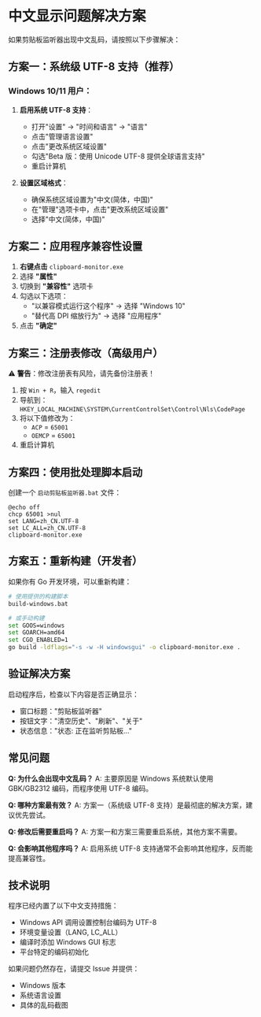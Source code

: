 # 中文显示问题解决方案

如果剪贴板监听器出现中文乱码，请按照以下步骤解决：

## 方案一：系统级 UTF-8 支持（推荐）

### Windows 10/11 用户：

1. **启用系统 UTF-8 支持**：
   - 打开"设置" → "时间和语言" → "语言"
   - 点击"管理语言设置"
   - 点击"更改系统区域设置"
   - 勾选"Beta 版：使用 Unicode UTF-8 提供全球语言支持"
   - 重启计算机

2. **设置区域格式**：
   - 确保系统区域设置为"中文(简体，中国)"
   - 在"管理"选项卡中，点击"更改系统区域设置"
   - 选择"中文(简体，中国)"

## 方案二：应用程序兼容性设置

1. **右键点击** `clipboard-monitor.exe`
2. 选择 **"属性"**
3. 切换到 **"兼容性"** 选项卡
4. 勾选以下选项：
   - "以兼容模式运行这个程序" → 选择 "Windows 10"
   - "替代高 DPI 缩放行为" → 选择 "应用程序"
5. 点击 **"确定"**

## 方案三：注册表修改（高级用户）

⚠️ **警告**：修改注册表有风险，请先备份注册表！

1. 按 `Win + R`，输入 `regedit`
2. 导航到：`HKEY_LOCAL_MACHINE\SYSTEM\CurrentControlSet\Control\Nls\CodePage`
3. 将以下值修改为：
   - `ACP` = `65001`
   - `OEMCP` = `65001`
4. 重启计算机

## 方案四：使用批处理脚本启动

创建一个 `启动剪贴板监听器.bat` 文件：

```batch
@echo off
chcp 65001 >nul
set LANG=zh_CN.UTF-8
set LC_ALL=zh_CN.UTF-8
clipboard-monitor.exe
```

## 方案五：重新构建（开发者）

如果你有 Go 开发环境，可以重新构建：

```bash
# 使用提供的构建脚本
build-windows.bat

# 或手动构建
set GOOS=windows
set GOARCH=amd64
set CGO_ENABLED=1
go build -ldflags="-s -w -H windowsgui" -o clipboard-monitor.exe .
```

## 验证解决方案

启动程序后，检查以下内容是否正确显示：
- 窗口标题："剪贴板监听器"
- 按钮文字："清空历史"、"刷新"、"关于"
- 状态信息："状态: 正在监听剪贴板..."

## 常见问题

**Q: 为什么会出现中文乱码？**
A: 主要原因是 Windows 系统默认使用 GBK/GB2312 编码，而程序使用 UTF-8 编码。

**Q: 哪种方案最有效？**
A: 方案一（系统级 UTF-8 支持）是最彻底的解决方案，建议优先尝试。

**Q: 修改后需要重启吗？**
A: 方案一和方案三需要重启系统，其他方案不需要。

**Q: 会影响其他程序吗？**
A: 启用系统 UTF-8 支持通常不会影响其他程序，反而能提高兼容性。

## 技术说明

程序已经内置了以下中文支持措施：
- Windows API 调用设置控制台编码为 UTF-8
- 环境变量设置（LANG, LC_ALL）
- 编译时添加 Windows GUI 标志
- 平台特定的编码初始化

如果问题仍然存在，请提交 Issue 并提供：
- Windows 版本
- 系统语言设置
- 具体的乱码截图
